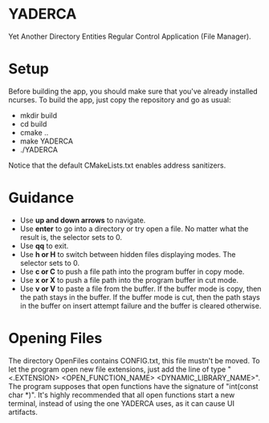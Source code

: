 # YADERCA
Yet Another Directory Entities Regular Control Application (File Manager).

# Setup
Before building the app, you should make sure that you've already installed ncurses. To build the app, just copy the repository and go as usual:
<ul>
  <li>mkdir build<il>
  <li>cd build<il>
  <li>cmake ..<il>
  <li>make YADERCA<il>
  <li>./YADERCA<il>
</ul>
Notice that the default CMakeLists.txt enables address sanitizers.

# Guidance
<ul>
  <li>Use <b>up and down arrows</b> to navigate.<il>
  <li>Use <b>enter</b> to go into a directory or try open a file. No matter what the result is, the selector sets to 0.<il>
  <li>Use <b>qq</b> to exit.<il>
  <li>Use <b>h or H</b> to switch between hidden files displaying modes. The selector sets to 0.<il>
  <li>Use <b>c or C</b> to push a file path into the program buffer in copy mode.<il>
  <li>Use <b>x or X</b> to push a file path into the program buffer in cut mode.<il>
  <li>Use <b>v or V</b> to paste a file from the buffer. If the buffer mode is copy, then the path stays in the buffer. If the buffer mode is cut, then the path stays in the buffer on insert attempt failure and the buffer is cleared otherwise.<il>
</ul>

# Opening Files
The directory OpenFiles contains CONFIG.txt, this file mustn't be moved. To let the program open new file extensions, just add the line of type "<.EXTENSION> <OPEN_FUNCTION_NAME> <DYNAMIC_LIBRARY_NAME>". The program supposes that open functions have the signature of "int(const char *)". It's highly recommended that all open functions start a new terminal, instead of using the one YADERCA uses, as it can cause UI artifacts.
